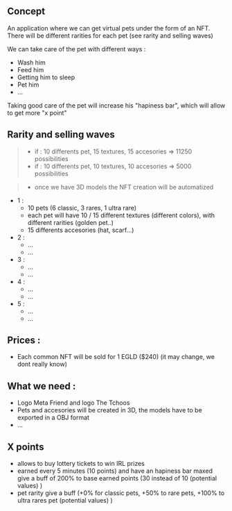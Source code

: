 ## Concept
An application where we can get virtual pets under the form of an NFT. There will be different rarities for each pet (see rarity and selling waves)

We can take care of the pet with different ways :
- Wash him
- Feed him
- Getting him to sleep
- Pet him
- ...

Taking good care of the pet will increase his "hapiness bar", which will allow to get more "x point"

## Rarity and selling waves
> - if : 10 differents pet, 15 textures, 15 accesories => 11250 possibilities
> - if : 10 differents pet, 10 textures, 10 accesories => 5000 possibilities

> - once we have 3D models the NFT creation will be automatized
- 1 :
    - 10 pets (6 classic, 3 rares, 1 ultra rare)
    - each pet will have 10 / 15 different textures (different colors), with different rarities (golden pet..)
    - 15 differents accesories (hat, scarf...)
- 2 :
    - ...
    - ...
- 3 :
    - ...
    - ... 
- 4 :
    - ...
    - ...
- 5 :
    - ...
    - ...

## Prices :
- Each common NFT will be sold for 1 EGLD ($240) (it may change, we dont really know)

## What we need :
- Logo Meta Friend and logo The Tchoos
- Pets and accesories will be created in 3D, the models have to be exported in a OBJ format
- ...

## X points
- allows to buy lottery tickets to win IRL prizes
- earned every 5 minutes (10 points) and have an hapiness bar maxed give a buff of 200% to base earned points (30 instead of 10 (potential values) )
- pet rarity give a buff (+0% for classic pets, +50% to rare pets, +100% to ultra rares pet (potential values) )